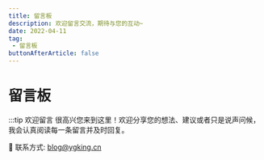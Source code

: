 ```yaml
---
title: 留言板
description: 欢迎留言交流，期待与您的互动~
date: 2022-04-11
tag:
 - 留言板
buttonAfterArticle: false
---
```


# 留言板

:::tip 欢迎留言
很高兴您来到这里！欢迎分享您的想法、建议或者只是说声问候，我会认真阅读每一条留言并及时回复。

📧 联系方式: [blog@ygking.cn](mailto:blog@ygking.cn)
